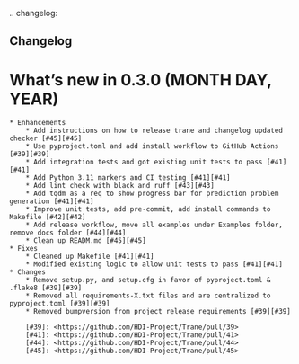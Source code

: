 .. changelog:

Changelog
---------

What’s new in 0.3.0 (MONTH DAY, YEAR)
=====================================

    * Enhancements
        * Add instructions on how to release trane and changelog updated checker [#45][#45]
        * Use pyproject.toml and add install workflow to GitHub Actions [#39][#39]
        * Add integration tests and got existing unit tests to pass [#41][#41]
        * Add Python 3.11 markers and CI testing [#41][#41]
        * Add lint check with black and ruff [#43][#43]
        * Add tqdm as a req to show progress bar for prediction problem generation [#41][#41]
        * Improve unit tests, add pre-commit, add install commands to Makefile [#42][#42]
        * Add release workflow, move all examples under Examples folder, remove docs folder [#44][#44]
        * Clean up READM.md [#45][#45]
    * Fixes
        * Cleaned up Makefile [#41][#41]
        * Modified existing logic to allow unit tests to pass [#41][#41]
    * Changes
        * Remove setup.py, and setup.cfg in favor of pyproject.toml & .flake8 [#39][#39]
        * Removed all requirements-X.txt files and are centralized to pyproject.toml [#39][#39]
        * Removed bumpversion from project release requirements [#39][#39]

        [#39]: <https://github.com/HDI-Project/Trane/pull/39>
        [#41]: <https://github.com/HDI-Project/Trane/pull/41>
        [#44]: <https://github.com/HDI-Project/Trane/pull/44>
        [#45]: <https://github.com/HDI-Project/Trane/pull/45>
